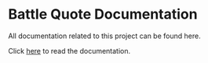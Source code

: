 # Battle Quote Documentation

All documentation related to this project can be found here.

Click [here](http://battlequote.com/design) to read the documentation.
